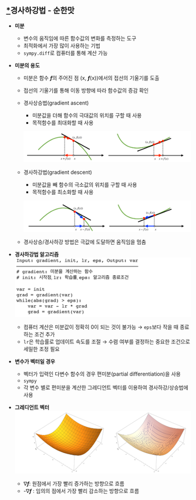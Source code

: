 ## [*](https://github.com/Heruing/AItech/tree/main/Level1/AI_Math_keyword)경사하강법 - 순한맛

- **미분**
  - 변수의 움직임에 따른 함수값의 변화를 측정하는 도구
  - 최적화에서 가장 많이 사용하는 기법
  -  `sympy.diff`로 컴퓨터를 통해 계산 가능



- **미분의 용도**

  - 미분은 함수 ***f***의 주어진 점 (x, ***f***(x))에서의 접선의 기울기를 도출

  - 접선의 기울기를 통해 이동 방향에 따라 함수값의 증감 확인

  - 경사상승법(gradient ascent)

    - 미분값을 더해 함수의 극대값의 위치를 구할 때 사용
    - 목적함수를 최대화할 때 사용

    ![asc](README.assets/asc.PNG)

  - 경사하강법(gradient descent)

    - 미분값을 빼 함수의 극소값의 위치를 구할 때 사용
    - 목적함수를 최소화할 때 사용

    ![des](README.assets/des.PNG)

  - 경사상승/경사하강 방법은 극값에 도달하면 움직임을 멈춤



- **경사하강법 알고리즘**
  ![des_algo](README.assets/des_algo.PNG)
  - 컴퓨터 계산은 미분값이 정확히 0이 되는 것이 불가능 → `eps`보다 작을 때 종료하는 조건 추가
  - `lr`은 학습률로 업데이트 속도를 조절 → 수렴 여부를 결정하는 중요한 조건으로 세밀한 조정 필요



- **변수가 벡터일 경우**
  - 벡터가 입력인 다변수 함수의 경우 편미분(partial differentiation)을 사용
  - `sympy`
  - 각 변수 별로 편미분을 계산한 그레디언트 벡터를 이용하여 경사하강/상승법에 사용



- **그레디언트 벡터**
  ![gradient](README.assets/gradient.PNG)
  - ∇***f***: 원점에서 가장 빨리 증가하는 방향으로 흐름
  - -∇***f*** : 임의의 점에서 가장 빨리 감소하는 방향으로 흐름
